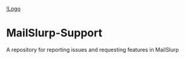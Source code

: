 [!Logo](resources/logo-text-dark.svg)
# MailSlurp-Support
A repository for reporting issues and requesting features in MailSlurp
